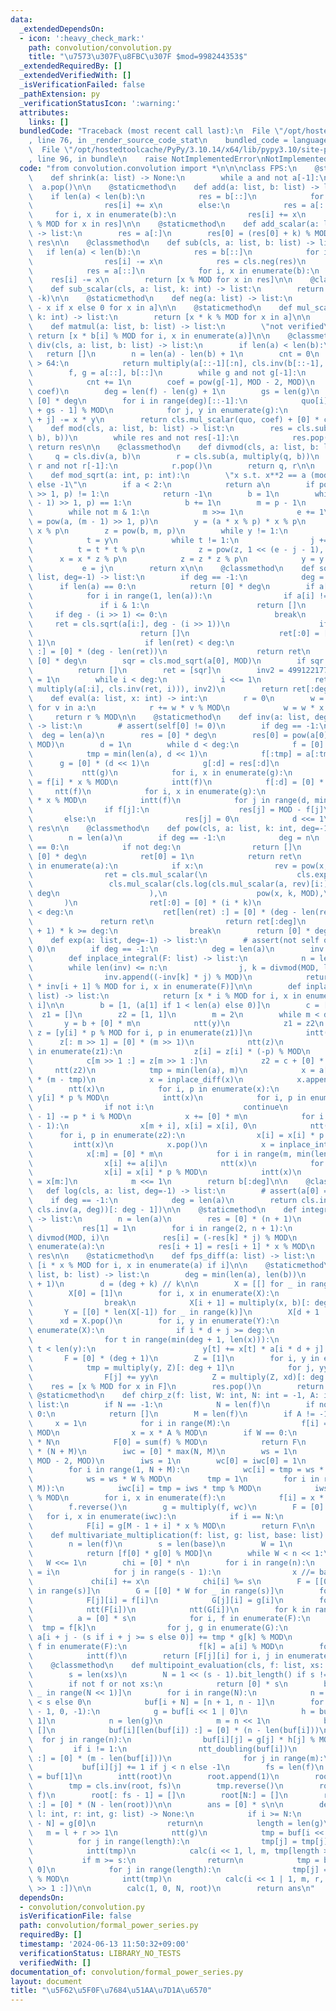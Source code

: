 ```yaml
---
data:
  _extendedDependsOn:
  - icon: ':heavy_check_mark:'
    path: convolution/convolution.py
    title: "\u7573\u307F\u8FBC\u307F $mod=998244353$"
  _extendedRequiredBy: []
  _extendedVerifiedWith: []
  _isVerificationFailed: false
  _pathExtension: py
  _verificationStatusIcon: ':warning:'
  attributes:
    links: []
  bundledCode: "Traceback (most recent call last):\n  File \"/opt/hostedtoolcache/PyPy/3.10.14/x64/lib/pypy3.10/site-packages/onlinejudge_verify/documentation/build.py\"\
    , line 76, in _render_source_code_stat\n    bundled_code = language.bundle(\n\
    \  File \"/opt/hostedtoolcache/PyPy/3.10.14/x64/lib/pypy3.10/site-packages/onlinejudge_verify/languages/python.py\"\
    , line 96, in bundle\n    raise NotImplementedError\nNotImplementedError\n"
  code: "from convolution.convolution import *\n\n\nclass FPS:\n    @staticmethod\n\
    \    def shrink(a: list) -> None:\n        while a and not a[-1]:\n          \
    \  a.pop()\n\n    @staticmethod\n    def add(a: list, b: list) -> list:\n    \
    \    if len(a) < len(b):\n            res = b[::]\n            for i, x in enumerate(a):\n\
    \                res[i] += x\n        else:\n            res = a[::]\n       \
    \     for i, x in enumerate(b):\n                res[i] += x\n        return [x\
    \ % MOD for x in res]\n\n    @staticmethod\n    def add_scalar(a: list, k: int)\
    \ -> list:\n        res = a[:]\n        res[0] = (res[0] + k) % MOD\n        return\
    \ res\n\n    @classmethod\n    def sub(cls, a: list, b: list) -> list:\n     \
    \   if len(a) < len(b):\n            res = b[::]\n            for i, x in enumerate(a):\n\
    \                res[i] -= x\n            res = cls.neg(res)\n        else:\n\
    \            res = a[::]\n            for i, x in enumerate(b):\n            \
    \    res[i] -= x\n        return [x % MOD for x in res]\n\n    @classmethod\n\
    \    def sub_scalar(cls, a: list, k: int) -> list:\n        return cls.add_scalar(a,\
    \ -k)\n\n    @staticmethod\n    def neg(a: list) -> list:\n        return [MOD\
    \ - x if x else 0 for x in a]\n\n    @staticmethod\n    def mul_scalar(a: list,\
    \ k: int) -> list:\n        return [x * k % MOD for x in a]\n\n    @staticmethod\n\
    \    def matmul(a: list, b: list) -> list:\n        \"not verified\"\n       \
    \ return [x * b[i] % MOD for i, x in enumerate(a)]\n\n    @classmethod\n    def\
    \ div(cls, a: list, b: list) -> list:\n        if len(a) < len(b):\n         \
    \   return []\n        n = len(a) - len(b) + 1\n        cnt = 0\n        if len(b)\
    \ > 64:\n            return multiply(a[::-1][:n], cls.inv(b[::-1], n))[:n][::-1]\n\
    \        f, g = a[::], b[::]\n        while g and not g[-1]:\n            g.pop()\n\
    \            cnt += 1\n        coef = pow(g[-1], MOD - 2, MOD)\n        g = cls.mul_scalar(g,\
    \ coef)\n        deg = len(f) - len(g) + 1\n        gs = len(g)\n        quo =\
    \ [0] * deg\n        for i in range(deg)[::-1]:\n            quo[i] = x = f[i\
    \ + gs - 1] % MOD\n            for j, y in enumerate(g):\n                f[i\
    \ + j] -= x * y\n        return cls.mul_scalar(quo, coef) + [0] * cnt\n\n    @classmethod\n\
    \    def mod(cls, a: list, b: list) -> list:\n        res = cls.sub(a, multiply(cls.div(a,\
    \ b), b))\n        while res and not res[-1]:\n            res.pop()\n       \
    \ return res\n\n    @classmethod\n    def divmod(cls, a: list, b: list):\n   \
    \     q = cls.div(a, b)\n        r = cls.sub(a, multiply(q, b))\n        while\
    \ r and not r[-1]:\n            r.pop()\n        return q, r\n\n    @staticmethod\n\
    \    def mod_sqrt(a: int, p: int):\n        \"x s.t. x**2 == a (mod p) if exist\
    \ else -1\"\n        if a < 2:\n            return a\n        if pow(a, (p - 1)\
    \ >> 1, p) != 1:\n            return -1\n        b = 1\n        while pow(b, (p\
    \ - 1) >> 1, p) == 1:\n            b += 1\n        m = p - 1\n        e = 0\n\
    \        while not m & 1:\n            m >>= 1\n            e += 1\n        x\
    \ = pow(a, (m - 1) >> 1, p)\n        y = (a * x % p) * x % p\n        x = a *\
    \ x % p\n        z = pow(b, m, p)\n        while y != 1:\n            j = 0\n\
    \            t = y\n            while t != 1:\n                j += 1\n      \
    \          t = t * t % p\n            z = pow(z, 1 << (e - j - 1), p)\n      \
    \      x = x * z % p\n            z = z * z % p\n            y = y * z % p\n \
    \           e = j\n        return x\n\n    @classmethod\n    def sqrt(cls, a:\
    \ list, deg=-1) -> list:\n        if deg == -1:\n            deg = len(a)\n  \
    \      if len(a) == 0:\n            return [0] * deg\n        if a[0] == 0:\n\
    \            for i in range(1, len(a)):\n                if a[i] != 0:\n     \
    \               if i & 1:\n                        return []\n               \
    \     if deg - (i >> 1) <= 0:\n                        break\n               \
    \     ret = cls.sqrt(a[i:], deg - (i >> 1))\n                    if not ret:\n\
    \                        return []\n                    ret[:0] = [0] * (i >>\
    \ 1)\n                    if len(ret) < deg:\n                        ret[len(ret)\
    \ :] = [0] * (deg - len(ret))\n                    return ret\n            return\
    \ [0] * deg\n        sqr = cls.mod_sqrt(a[0], MOD)\n        if sqr == -1:\n  \
    \          return []\n        ret = [sqr]\n        inv2 = 499122177\n        i\
    \ = 1\n        while i < deg:\n            i <<= 1\n            ret = cls.mul_scalar(cls.add(ret,\
    \ multiply(a[:i], cls.inv(ret, i))), inv2)\n        return ret[:deg]\n\n    @staticmethod\n\
    \    def eval(a: list, x: int) -> int:\n        r = 0\n        w = 1\n       \
    \ for v in a:\n            r += w * v % MOD\n            w = w * x % MOD\n   \
    \     return r % MOD\n\n    @staticmethod\n    def inv(a: list, deg: int = -1)\
    \ -> list:\n        # assert(self[0] != 0)\n        if deg == -1:\n          \
    \  deg = len(a)\n        res = [0] * deg\n        res[0] = pow(a[0], MOD - 2,\
    \ MOD)\n        d = 1\n        while d < deg:\n            f = [0] * (d << 1)\n\
    \            tmp = min(len(a), d << 1)\n            f[:tmp] = a[:tmp]\n      \
    \      g = [0] * (d << 1)\n            g[:d] = res[:d]\n            ntt(f)\n \
    \           ntt(g)\n            for i, x in enumerate(g):\n                f[i]\
    \ = f[i] * x % MOD\n            intt(f)\n            f[:d] = [0] * d\n       \
    \     ntt(f)\n            for i, x in enumerate(g):\n                f[i] = f[i]\
    \ * x % MOD\n            intt(f)\n            for j in range(d, min(d << 1, deg)):\n\
    \                if f[j]:\n                    res[j] = MOD - f[j]\n         \
    \       else:\n                    res[j] = 0\n            d <<= 1\n        return\
    \ res\n\n    @classmethod\n    def pow(cls, a: list, k: int, deg=-1) -> list:\n\
    \        n = len(a)\n        if deg == -1:\n            deg = n\n        if k\
    \ == 0:\n            if not deg:\n                return []\n            ret =\
    \ [0] * deg\n            ret[0] = 1\n            return ret\n        for i, x\
    \ in enumerate(a):\n            if x:\n                rev = pow(x, MOD - 2, MOD)\n\
    \                ret = cls.mul_scalar(\n                    cls.exp(\n       \
    \                 cls.mul_scalar(cls.log(cls.mul_scalar(a, rev)[i:], deg), k),\
    \ deg\n                    ),\n                    pow(x, k, MOD),\n         \
    \       )\n                ret[:0] = [0] * (i * k)\n                if len(ret)\
    \ < deg:\n                    ret[len(ret) :] = [0] * (deg - len(ret))\n     \
    \               return ret\n                return ret[:deg]\n            if (i\
    \ + 1) * k >= deg:\n                break\n        return [0] * deg\n\n    @staticmethod\n\
    \    def exp(a: list, deg=-1) -> list:\n        # assert(not self or self[0] ==\
    \ 0)\n        if deg == -1:\n            deg = len(a)\n        inv = [0, 1]\n\n\
    \        def inplace_integral(F: list) -> list:\n            n = len(F)\n    \
    \        while len(inv) <= n:\n                j, k = divmod(MOD, len(inv))\n\
    \                inv.append((-inv[k] * j) % MOD)\n            return [0] + [x\
    \ * inv[i + 1] % MOD for i, x in enumerate(F)]\n\n        def inplace_diff(F:\
    \ list) -> list:\n            return [x * i % MOD for i, x in enumerate(F) if\
    \ i]\n\n        b = [1, (a[1] if 1 < len(a) else 0)]\n        c = [1]\n      \
    \  z1 = []\n        z2 = [1, 1]\n        m = 2\n        while m < deg:\n     \
    \       y = b + [0] * m\n            ntt(y)\n            z1 = z2\n           \
    \ z = [y[i] * p % MOD for i, p in enumerate(z1)]\n            intt(z)\n      \
    \      z[: m >> 1] = [0] * (m >> 1)\n            ntt(z)\n            for i, p\
    \ in enumerate(z1):\n                z[i] = z[i] * (-p) % MOD\n            intt(z)\n\
    \            c[m >> 1 :] = z[m >> 1 :]\n            z2 = c + [0] * m\n       \
    \     ntt(z2)\n            tmp = min(len(a), m)\n            x = a[:tmp] + [0]\
    \ * (m - tmp)\n            x = inplace_diff(x)\n            x.append(0)\n    \
    \        ntt(x)\n            for i, p in enumerate(x):\n                x[i] =\
    \ y[i] * p % MOD\n            intt(x)\n            for i, p in enumerate(b):\n\
    \                if not i:\n                    continue\n                x[i\
    \ - 1] -= p * i % MOD\n            x += [0] * m\n            for i in range(m\
    \ - 1):\n                x[m + i], x[i] = x[i], 0\n            ntt(x)\n      \
    \      for i, p in enumerate(z2):\n                x[i] = x[i] * p % MOD\n   \
    \         intt(x)\n            x.pop()\n            x = inplace_integral(x)\n\
    \            x[:m] = [0] * m\n            for i in range(m, min(len(a), m << 1)):\n\
    \                x[i] += a[i]\n            ntt(x)\n            for i, p in enumerate(y):\n\
    \                x[i] = x[i] * p % MOD\n            intt(x)\n            b[m:]\
    \ = x[m:]\n            m <<= 1\n        return b[:deg]\n\n    @classmethod\n \
    \   def log(cls, a: list, deg=-1) -> list:\n        # assert(a[0] == 1)\n    \
    \    if deg == -1:\n            deg = len(a)\n        return cls.integral(multiply(cls.fps_diff(a),\
    \ cls.inv(a, deg))[: deg - 1])\n\n    @staticmethod\n    def integral(a: list)\
    \ -> list:\n        n = len(a)\n        res = [0] * (n + 1)\n        if n:\n \
    \           res[1] = 1\n        for i in range(2, n + 1):\n            j, k =\
    \ divmod(MOD, i)\n            res[i] = (-res[k] * j) % MOD\n        for i, x in\
    \ enumerate(a):\n            res[i + 1] = res[i + 1] * x % MOD\n        return\
    \ res\n\n    @staticmethod\n    def fps_diff(a: list) -> list:\n        return\
    \ [i * x % MOD for i, x in enumerate(a) if i]\n\n    @staticmethod\n    def composition(a:\
    \ list, b: list) -> list:\n        deg = min(len(a), len(b))\n        k = int(deg**0.5\
    \ + 1)\n        d = (deg + k) // k\n\n        X = [[] for _ in range(k + 1)]\n\
    \        X[0] = [1]\n        for i, x in enumerate(X):\n            if i == k:\n\
    \                break\n            X[i + 1] = multiply(x, b)[: deg + 1]\n\n \
    \       Y = [[0] * len(X[-1]) for _ in range(k)]\n        X[d + 1 :] = []\n  \
    \      xd = X.pop()\n        for i, y in enumerate(Y):\n            for j, x in\
    \ enumerate(X):\n                if i * d + j >= deg:\n                    break\n\
    \                for t in range(min(deg + 1, len(x))):\n                    if\
    \ t < len(y):\n                        y[t] += x[t] * a[i * d + j] % MOD\n\n \
    \       F = [0] * (deg + 1)\n        Z = [1]\n        for i, y in enumerate(Y):\n\
    \            tmp = multiply(y, Z)[: deg + 1]\n            for j, yy in enumerate(tmp):\n\
    \                F[j] += yy\n            Z = multiply(Z, xd)[: deg + 1]\n    \
    \    res = [x % MOD for x in F]\n        res.pop()\n        return res\n\n   \
    \ @staticmethod\n    def chirp_z(f: list, W: int, N: int = -1, A: int = 1) ->\
    \ list:\n        if N == -1:\n            N = len(f)\n        if not f or N ==\
    \ 0:\n            return []\n        M = len(f)\n        if A != -1:\n       \
    \     x = 1\n            for i in range(M):\n                f[i] = f[i] * x %\
    \ MOD\n                x = x * A % MOD\n        if W == 0:\n            F = [f[0]]\
    \ * N\n            F[0] = sum(f) % MOD\n            return F\n        wc = [0]\
    \ * (N + M)\n        iwc = [0] * max(N, M)\n        ws = 1\n        iW = pow(W,\
    \ MOD - 2, MOD)\n        iws = 1\n        wc[0] = iwc[0] = 1\n        tmp = 1\n\
    \        for i in range(1, N + M):\n            wc[i] = tmp = ws * tmp % MOD\n\
    \            ws = ws * W % MOD\n        tmp = 1\n        for i in range(1, max(N,\
    \ M)):\n            iwc[i] = tmp = iws * tmp % MOD\n            iws = iws * iW\
    \ % MOD\n        for i, x in enumerate(f):\n            f[i] = x * iwc[i] % MOD\n\
    \        f.reverse()\n        g = multiply(f, wc)\n        F = [0] * N\n     \
    \   for i, x in enumerate(iwc):\n            if i == N:\n                break\n\
    \            F[i] = g[M - 1 + i] * x % MOD\n        return F\n\n    @staticmethod\n\
    \    def multivariate_multiplication(f: list, g: list, base: list) -> list:\n\
    \        n = len(f)\n        s = len(base)\n        W = 1\n        if s == 0:\n\
    \            return [f[0] * g[0] % MOD]\n        while W < n << 1:\n         \
    \   W <<= 1\n        chi = [0] * n\n        for i in range(n):\n            x\
    \ = i\n            for j in range(s - 1):\n                x //= base[j]\n   \
    \             chi[i] += x\n            chi[i] %= s\n        F = [[0] * W for _\
    \ in range(s)]\n        G = [[0] * W for _ in range(s)]\n        for i, j in enumerate(chi):\n\
    \            F[j][i] = f[i]\n            G[j][i] = g[i]\n        for i in range(s):\n\
    \            ntt(F[i])\n            ntt(G[i])\n        for k in range(W):\n  \
    \          a = [0] * s\n            for i, f in enumerate(F):\n              \
    \  tmp = f[k]\n                for j, g in enumerate(G):\n                   \
    \ a[i + j - (s if i + j >= s else 0)] += tmp * g[k] % MOD\n            for i,\
    \ f in enumerate(F):\n                f[k] = a[i] % MOD\n        for f in F:\n\
    \            intt(f)\n        return [F[j][i] for i, j in enumerate(chi)]\n\n\
    \    @classmethod\n    def multipoint_evaluation(cls, f: list, xs: list) -> list:\n\
    \        s = len(xs)\n        N = 1 << (s - 1).bit_length() if s != 1 else 2\n\
    \        if not f or not xs:\n            return [0] * s\n        buf = [[] for\
    \ _ in range(N << 1)]\n        for i in range(N):\n            n = -xs[i] if i\
    \ < s else 0\n            buf[i + N] = [n + 1, n - 1]\n        for i in range(N\
    \ - 1, 0, -1):\n            g = buf[i << 1 | 0]\n            h = buf[i << 1 |\
    \ 1]\n            n = len(g)\n            m = n << 1\n            buf[i][n:] =\
    \ []\n            buf[i][len(buf[i]) :] = [0] * (n - len(buf[i]))\n          \
    \  for j in range(n):\n                buf[i][j] = g[j] * h[j] % MOD - 1\n   \
    \         if i != 1:\n                ntt_doubling(buf[i])\n                buf[i][len(buf[i])\
    \ :] = [0] * (m - len(buf[i]))\n                for j in range(m):\n         \
    \           buf[i][j] += 1 if j < n else -1\n        fs = len(f)\n        root\
    \ = buf[1]\n        intt(root)\n        root.append(1)\n        root.reverse()\n\
    \        tmp = cls.inv(root, fs)\n        tmp.reverse()\n        root = multiply(tmp,\
    \ f)\n        root[: fs - 1] = []\n        root[N:] = []\n        root[len(root)\
    \ :] = [0] * (N - len(root))\n\n        ans = [0] * s\n\n        def calc(i: int,\
    \ l: int, r: int, g: list) -> None:\n            if i >= N:\n                ans[i\
    \ - N] = g[0]\n                return\n            length = len(g)\n         \
    \   m = l + r >> 1\n            ntt(g)\n            tmp = buf[i << 1 | 1]\n  \
    \          for j in range(length):\n                tmp[j] = tmp[j] * g[j] % MOD\n\
    \            intt(tmp)\n            calc(i << 1, l, m, tmp[length >> 1 :])\n \
    \           if m >= s:\n                return\n            tmp = buf[i << 1 |\
    \ 0]\n            for j in range(length):\n                tmp[j] = tmp[j] * g[j]\
    \ % MOD\n            intt(tmp)\n            calc(i << 1 | 1, m, r, tmp[length\
    \ >> 1 :])\n\n        calc(1, 0, N, root)\n        return ans\n"
  dependsOn:
  - convolution/convolution.py
  isVerificationFile: false
  path: convolution/formal_power_series.py
  requiredBy: []
  timestamp: '2024-06-13 11:50:32+09:00'
  verificationStatus: LIBRARY_NO_TESTS
  verifiedWith: []
documentation_of: convolution/formal_power_series.py
layout: document
title: "\u5F62\u5F0F\u7684\u51AA\u7D1A\u6570"
---
```

